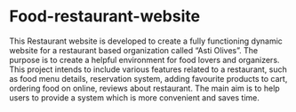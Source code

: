 # Food-restaurant-website
This Restaurant website is developed to create a fully functioning dynamic website for a restaurant based organization called “Asti Olives”. The purpose is to create a helpful environment for 
food lovers and organizers. This project intends to include various features related to a restaurant, such as food menu details, reservation system, adding favourite products to cart, ordering 
food on online, reviews about restaurant. The main aim is to help users to provide a system which is more convenient and saves time.
